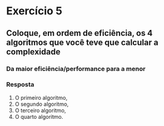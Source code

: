 # Exercício 5

## Coloque, em ordem de eficiência, os 4 algoritmos que você teve que calcular a complexidade

### Da maior eficiência/performance para a menor

### Resposta

1. O primeiro algoritmo,
2. O segundo algoritmo,
3. O terceiro algoritmo,
4. O quarto algoritmo.
